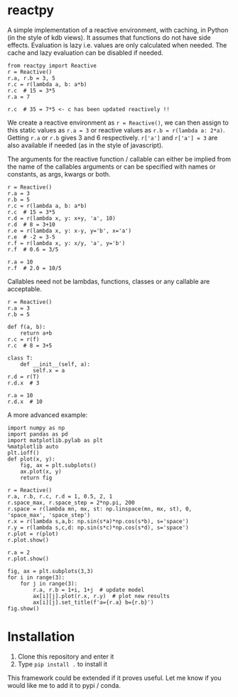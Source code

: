 # reactpy

A simple implementation of a reactive environment, with caching, in Python (in 
the style of kdb views). It assumes that functions do not have side effects. 
Evaluation is lazy i.e. values are only calculated when needed. The cache and 
lazy evaluation can be disabled if needed.

```
from reactpy import Reactive
r = Reactive()
r.a, r.b = 3, 5
r.c = r(lambda a, b: a*b)
r.c  # 15 = 3*5
r.a = 7 

r.c  # 35 = 7*5 <- c has been updated reactively !!
```

We create a reactive environment as `r = Reactive()`, we can then assign to this
static values as `r.a = 3` or reactive values as `r.b = r(lambda a: 2*a)`. Getting
`r.a` or `r.b` gives 3 and 6 respectively. `r['a']` and `r['a'] = 3` are also
available if needed (as in the style of javascript).

The arguments for the reactive function / callable can either be implied from 
the name of the callables arguments or can be specified with names or constants,
as args, kwargs or both.

```
r = Reactive()
r.a = 3
r.b = 5
r.c = r(lambda a, b: a*b)
r.c  # 15 = 3*5
r.d = r(lambda x, y: x+y, 'a', 10)
r.d  # 8 = 3+10
r.e = r(lambda x, y: x-y, y='b', x='a')
r.e  # -2 = 3-5
r.f = r(lambda x, y: x/y, 'a', y='b')
r.f  # 0.6 = 3/5

r.a = 10
r.f  # 2.0 = 10/5
``` 

Callables need not be lambdas, functions, classes or any callable are acceptable.

```
r = Reactive()
r.a = 3
r.b = 5

def f(a, b):
    return a+b
r.c = r(f)
r.c  # 8 = 3+5

class T:
    def __init__(self, a):
        self.x = a
r.d = r(T)
r.d.x  # 3

r.a = 10
r.d.x  # 10
```

A more advanced example:

```
import numpy as np
import pandas as pd
import matplotlib.pylab as plt
%matplotlib auto 
plt.ioff()
def plot(x, y):
    fig, ax = plt.subplots()
    ax.plot(x, y)
    return fig

r = Reactive()
r.a, r.b, r.c, r.d = 1, 0.5, 2, 1
r.space_max, r.space_step = 2*np.pi, 200
r.space = r(lambda mn, mx, st: np.linspace(mn, mx, st), 0, 'space_max', 'space_step')
r.x = r(lambda s,a,b: np.sin(s*a)*np.cos(s*b), s='space')
r.y = r(lambda s,c,d: np.sin(s*c)*np.cos(s*d), s='space')
r.plot = r(plot)
r.plot.show()

r.a = 2
r.plot.show()

fig, ax = plt.subplots(3,3)
for i in range(3):
    for j in range(3):
        r.a, r.b = 1+i, 1+j  # update model
        ax[i][j].plot(r.x, r.y)  # plot new results
        ax[i][j].set_title(f'a={r.a} b={r.b}')
fig.show()
```

# Installation

1. Clone this repository and enter it
2. Type `pip install .` to install it

This framework could be extended if it proves useful. Let me know if you would
like me to add it to pypi / conda.
